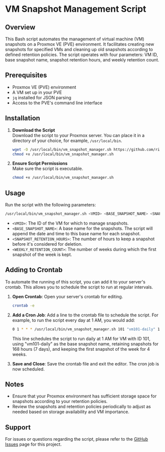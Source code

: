 # VM Snapshot Management Script

## Overview

This Bash script automates the management of virtual machine (VM) snapshots on a Proxmox VE (PVE) environment. It facilitates creating new snapshots for specified VMs and cleaning up old snapshots according to defined retention policies. The script operates with four parameters: VM ID, base snapshot name, snapshot retention hours, and weekly retention count.

## Prerequisites

- Proxmox VE (PVE) environment
- A VM set up in your PVE
- `jq` installed for JSON parsing
- Access to the PVE's command line interface

## Installation

1. **Download the Script**  
   Download the script to your Proxmox server. You can place it in a directory of your choice, for example, `/usr/local/bin`.

    ```bash
    wget -O /usr/local/bin/vm_snapshot_manager.sh https://github.com/rihokirss/ProxmoxSnapshots/raw/master/proxmox_snapshot.sh
    chmod +x /usr/local/bin/vm_snapshot_manager.sh
    ```

2. **Ensure Script Permissions**  
   Make sure the script is executable.

    ```bash
    chmod +x /usr/local/bin/vm_snapshot_manager.sh
    ```

## Usage

Run the script with the following parameters:

```bash
/usr/local/bin/vm_snapshot_manager.sh <VMID> <BASE_SNAPSHOT_NAME> <SNAPSHOT_RETENTION_HOURS> <WEEKLY_RETENTION_COUNT>
```
- `<VMID>`: The ID of the VM for which to manage snapshots.
- `<BASE_SNAPSHOT_NAME>`: A base name for the snapshots. The script will append the date and time to this base name for each snapshot.
- `<SNAPSHOT_RETENTION_HOURS>`: The number of hours to keep a snapshot before it's considered for deletion.
- `<WEEKLY_RETENTION_COUNT>`: The number of weeks during which the first snapshot of the week is kept.

## Adding to Crontab

To automate the running of this script, you can add it to your server's crontab. This allows you to schedule the script to run at regular intervals.

1. **Open Crontab**: Open your server's crontab for editing.

    ```bash
    crontab -e
    ```

2. **Add a Cron Job**: Add a line to the crontab file to schedule the script. For example, to run the script every day at 1 AM, you would add:

    ```bash
    0 1 * * * /usr/local/bin/vm_snapshot_manager.sh 101 "vm101-daily" 168 4
    ```

    This line schedules the script to run daily at 1 AM for VM with ID 101, using "vm101-daily" as the base snapshot name, retaining snapshots for 168 hours (7 days), and keeping the first snapshot of the week for 4 weeks.

3. **Save and Close**: Save the crontab file and exit the editor. The cron job is now scheduled.

## Notes

- Ensure that your Proxmox environment has sufficient storage space for snapshots according to your retention policies.
- Review the snapshots and retention policies periodically to adjust as needed based on storage availability and VM importance.

## Support

For issues or questions regarding the script, please refer to the [GitHub Issues](#) page for this project.


